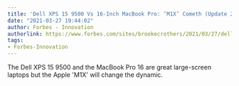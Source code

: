 ```yaml
---
title: 'Dell XPS 15 9500 Vs 16-Inch MacBook Pro: ‘M1X’ Cometh (Update 2021)'
date: "2021-03-27 19:44:02"
author: Forbes - Innovation
authorlink: https://www.forbes.com/sites/brookecrothers/2021/03/27/dell-xps-15-9500-vs-16-inch-macbook-pro-the-m1x-cometh-update-2021/
tags:
- Forbes-Innovation
---
```

The Dell XPS 15 9500 and the MacBook Pro 16 are great large-screen laptops but the Apple 'M1X' will change the dynamic.